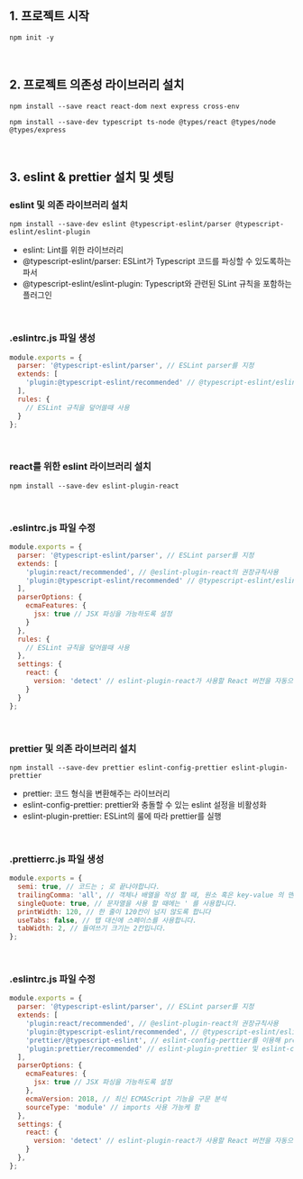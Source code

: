 ## 1. 프로젝트 시작
```properties
npm init -y
```
<br>

## 2. 프로젝트 의존성 라이브러리 설치
```properties
npm install --save react react-dom next express cross-env
```

```properties
npm install --save-dev typescript ts-node @types/react @types/node @types/express
```
<br>

## 3. eslint & prettier 설치 및 셋팅
### eslint 및 의존 라이브러리 설치
```properties
npm install --save-dev eslint @typescript-eslint/parser @typescript-eslint/eslint-plugin
```
- eslint: Lint를 위한 라이브러리
- @typescript-eslint/parser: ESLint가 Typescript 코드를 파싱할 수 있도록하는 파서
- @typescript-eslint/eslint-plugin: Typescript와 관련된 SLint 규칙을 포함하는 플러그인

<br>

### .eslintrc.js 파일 생성
```js
module.exports = {
  parser: '@typescript-eslint/parser', // ESLint parser를 지정
  extends: [
    'plugin:@typescript-eslint/recommended' // @typescript-eslint/eslint-plugin의 권장 규칙 사용
  ],
  rules: {
    // ESLint 규칙을 덮어쓸때 사용
  }
};
```
<br>

### react를 위한 eslint 라이브러리 설치
```properties
npm install --save-dev eslint-plugin-react
```  
<br>

### .eslintrc.js 파일 수정
```js
module.exports = {
  parser: '@typescript-eslint/parser', // ESLint parser를 지정
  extends: [
    'plugin:react/recommended', // @eslint-plugin-react의 권장규칙사용
    'plugin:@typescript-eslint/recommended' // @typescript-eslint/eslint-plugin의 권장 규칙 사용
  ],
  parserOptions: {
    ecmaFeatures: {
      jsx: true // JSX 파싱을 가능하도록 설정
    }
  },
  rules: {
    // ESLint 규칙을 덮어쓸때 사용
  },
  settings: {
    react: {
      version: 'detect' // eslint-plugin-react가 사용할 React 버전을 자동으로 감지하도록 지시
    }
  }
};
```
<br>

### prettier 및 의존 라이브러리 설치
```properties
npm install --save-dev prettier eslint-config-prettier eslint-plugin-prettier
```
- prettier: 코드 형식을 변환해주는 라이브러리
- eslint-config-prettier: prettier와 충돌할 수 있는 eslint 설정을 비활성화
- eslint-plugin-prettier: ESLint의 룰에 따라 prettier를 실행

<br>

### .prettierrc.js 파일 생성
```js
module.exports = {
  semi: true, // 코드는 ; 로 끝나야합니다.
  trailingComma: 'all', // 객체나 배열을 작성 할 때, 원소 혹은 key-value 의 맨 뒤에있는 것에도 쉼표를 붙입니다.
  singleQuote: true, // 문자열을 사용 할 때에는 ' 를 사용합니다.
  printWidth: 120, // 한 줄이 120칸이 넘지 않도록 합니다
  useTabs: false, // 탭 대신에 스페이스를 사용합니다.
  tabWidth: 2, // 들여쓰기 크기는 2칸입니다.
};
```
<br>

### .eslintrc.js 파일 수정
```js
module.exports = {
  parser: '@typescript-eslint/parser', // ESLint parser를 지정
  extends: [
    'plugin:react/recommended', // @eslint-plugin-react의 권장규칙사용
    'plugin:@typescript-eslint/recommended', // @typescript-eslint/eslint-plugin의 권장규칙사용
    'prettier/@typescript-eslint', // eslint-config-perttier를 이용해 prettier와 충돌할 수 있는 @typescript-eslint/eslint-plugin의 ESLint 규칙 사용 안함
    'plugin:prettier/recommended' // eslint-plugin-prettier 및 eslint-config-prettier를 활성화. 항상 마지막에 위치하여야 함
  ],
  parserOptions: {
    ecmaFeatures: {
      jsx: true // JSX 파싱을 가능하도록 설정
    },
    ecmaVersion: 2018, // 최신 ECMAScript 기능을 구문 분석
    sourceType: 'module' // imports 사용 가능케 함
  },
  settings: {
    react: {
      version: 'detect' // eslint-plugin-react가 사용할 React 버전을 자동으로 감지하도록 지시
    }
  },
};
```